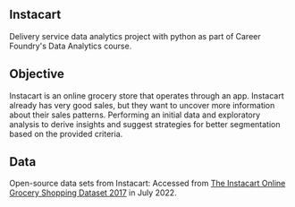 ## Instacart
Delivery service data analytics project with python as part of Career Foundry's Data Analytics course.

## Objective 
Instacart is an online grocery store that operates through an app. Instacart already has very good sales, but they want to uncover more
information about their sales patterns. 
Performing an initial data and exploratory analysis to derive insights and suggest strategies for better segmentation based on the provided criteria.

## Data
Open-source data sets from Instacart:
Accessed from [The Instacart Online Grocery Shopping Dataset 2017](https://www.instacart.com/datasets/grocery-shopping-2017 "TThe Instacart Online Grocery Shopping Dataset 2017") in July 2022.
